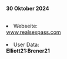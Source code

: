 <b>30 Oktober 2024</b>
<br>
<br>
<li>Webseite: </li> <a href="https://www.realsexpass.com/login">www.realsexpass.com</a>
<br>
<br>
<li>User Data: </li><b>Elliott21:Brener21</b>
